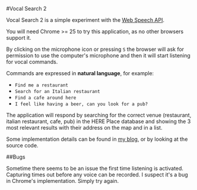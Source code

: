 #Vocal Search 2

Vocal Search 2 is a simple experiment with the [Web Speech API](https://dvcs.w3.org/hg/speech-api/raw-file/tip/speechapi.html).

You will need Chrome >= 25 to try this application, as no other browsers support it.

By clicking on the microphone icon or pressing `S` the browser will ask for permission to use the computer's microphone and then it will start listening for vocal commands.

Commands are expressed in **natural language**, for example:
 
 * `Find me a restaurant`
 * `Search for an Italian restaurant`
 * `Find a cafe around here`
 * `I feel like having a beer, can you look for a pub?`
 
The application will respond by searching for the correct venue (restaurant, italian restaurant, cafe, pub) in the HERE Place database and showing the 3 most relevant results with their address on the map and in a list.
 
Some implementation details can be found in [my blog](http://blog.marcon.me/post/43882807481/vocal-search), or by looking at the source code.
 
##Bugs
 
Sometime there seems to be an issue the first time listening is activated. Capturing times out before any voice can be recorded. I suspect it's a bug in Chrome's implementation. Simply try again.
